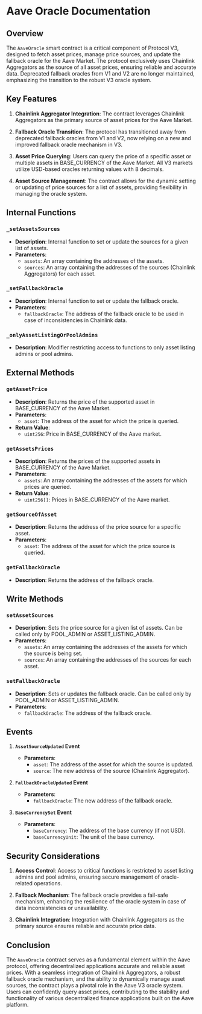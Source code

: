 # Aave Oracle Documentation

## Overview

The `AaveOracle` smart contract is a critical component of Protocol V3, designed to fetch asset prices, manage price sources, and update the fallback oracle for the Aave Market. The protocol exclusively uses Chainlink Aggregators as the source of all asset prices, ensuring reliable and accurate data. Deprecated fallback oracles from V1 and V2 are no longer maintained, emphasizing the transition to the robust V3 oracle system.

## Key Features

1. **Chainlink Aggregator Integration**: The contract leverages Chainlink Aggregators as the primary source of asset prices for the Aave Market.

2. **Fallback Oracle Transition**: The protocol has transitioned away from deprecated fallback oracles from V1 and V2, now relying on a new and improved fallback oracle mechanism in V3.

3. **Asset Price Querying**: Users can query the price of a specific asset or multiple assets in BASE_CURRENCY of the Aave Market. All V3 markets utilize USD-based oracles returning values with 8 decimals.

4. **Asset Source Management**: The contract allows for the dynamic setting or updating of price sources for a list of assets, providing flexibility in managing the oracle system.

## Internal Functions

### `_setAssetsSources`

- **Description**: Internal function to set or update the sources for a given list of assets.
- **Parameters**:
  - `assets`: An array containing the addresses of the assets.
  - `sources`: An array containing the addresses of the sources (Chainlink Aggregators) for each asset.

### `_setFallbackOracle`

- **Description**: Internal function to set or update the fallback oracle.
- **Parameters**:
  - `fallbackOracle`: The address of the fallback oracle to be used in case of inconsistencies in Chainlink data.

### `_onlyAssetListingOrPoolAdmins`

- **Description**: Modifier restricting access to functions to only asset listing admins or pool admins.

## External Methods

### `getAssetPrice`

- **Description**: Returns the price of the supported asset in BASE_CURRENCY of the Aave Market.
- **Parameters**:
  - `asset`: The address of the asset for which the price is queried.
- **Return Value**:
  - `uint256`: Price in BASE_CURRENCY of the Aave market.

### `getAssetsPrices`

- **Description**: Returns the prices of the supported assets in BASE_CURRENCY of the Aave Market.
- **Parameters**:
  - `assets`: An array containing the addresses of the assets for which prices are queried.
- **Return Value**:
  - `uint256[]`: Prices in BASE_CURRENCY of the Aave market.

### `getSourceOfAsset`

- **Description**: Returns the address of the price source for a specific asset.
- **Parameters**:
  - `asset`: The address of the asset for which the price source is queried.

### `getFallbackOracle`

- **Description**: Returns the address of the fallback oracle.

## Write Methods

### `setAssetSources`

- **Description**: Sets the price source for a given list of assets. Can be called only by POOL_ADMIN or ASSET_LISTING_ADMIN.
- **Parameters**:
  - `assets`: An array containing the addresses of the assets for which the source is being set.
  - `sources`: An array containing the addresses of the sources for each asset.

### `setFallbackOracle`

- **Description**: Sets or updates the fallback oracle. Can be called only by POOL_ADMIN or ASSET_LISTING_ADMIN.
- **Parameters**:
  - `fallbackOracle`: The address of the fallback oracle.

## Events

1. **`AssetSourceUpdated` Event**
   - **Parameters**:
     - `asset`: The address of the asset for which the source is updated.
     - `source`: The new address of the source (Chainlink Aggregator).

2. **`FallbackOracleUpdated` Event**
   - **Parameters**:
     - `fallbackOracle`: The new address of the fallback oracle.

3. **`BaseCurrencySet` Event**
   - **Parameters**:
     - `baseCurrency`: The address of the base currency (if not USD).
     - `baseCurrencyUnit`: The unit of the base currency.

## Security Considerations

1. **Access Control**: Access to critical functions is restricted to asset listing admins and pool admins, ensuring secure management of oracle-related operations.

2. **Fallback Mechanism**: The fallback oracle provides a fail-safe mechanism, enhancing the resilience of the oracle system in case of data inconsistencies or unavailability.

3. **Chainlink Integration**: Integration with Chainlink Aggregators as the primary source ensures reliable and accurate price data.

## Conclusion

The `AaveOracle` contract serves as a fundamental element within the Aave protocol, offering decentralized applications accurate and reliable asset prices. With a seamless integration of Chainlink Aggregators, a robust fallback oracle mechanism, and the ability to dynamically manage asset sources, the contract plays a pivotal role in the Aave V3 oracle system. Users can confidently query asset prices, contributing to the stability and functionality of various decentralized finance applications built on the Aave platform.